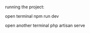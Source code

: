 
running the project:

open terminal
npm run dev

open another terminal
php artisan serve











